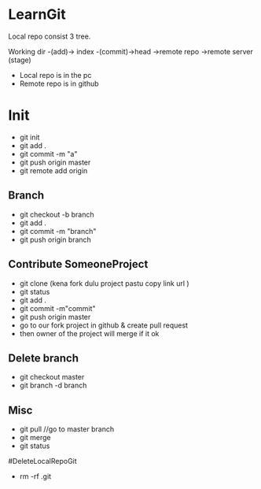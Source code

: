 # LearnGit
Local repo consist 3 tree.

Working dir -(add)-> index -(commit)->head ->remote repo ->remote server
                     (stage)

- Local repo is in the pc
- Remote repo is in github
                     

# Init

- git init
- git add .
- git commit -m "a"
- git push origin master
- git remote add origin <server>


## Branch

- git checkout -b branch
- git add .
- git commit -m  "branch"
- git push origin branch

## Contribute SomeoneProject

- git clone (kena fork dulu project pastu copy link url )
- git status
- git add .
- git commit -m"commit"
- git push origin master
- go to our fork project in github & create pull request
- then owner of the project will merge if it ok


## Delete branch

- git checkout master
- git branch -d branch

## Misc
- git pull //go to master branch
- git merge
- git status

#DeleteLocalRepoGit
- rm -rf .git




